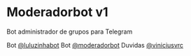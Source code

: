 # Moderadorbot v1
Bot administrador de grupos para Telegram 

Bot [@luluzinhabot](https://t.me/luluzinhabot)
Bot [@moderadorbot](https://t.me/moderadorbot)
Duvidas [@viniciusvrc](https://t.me/viniciusvrc)


